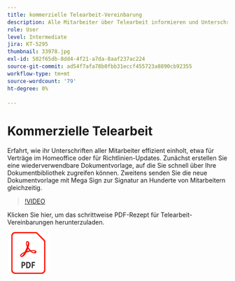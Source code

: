 ```yaml
---
title: kommerzielle Telearbeit-Vereinbarung
description: Alle Mitarbeiter über Telearbeit informieren und Unterschriften einholen
role: User
level: Intermediate
jira: KT-5295
thumbnail: 33978.jpg
exl-id: 502f65db-8dd4-4f21-a7da-8aaf237ac224
source-git-commit: ad54f7afa78b0fbb31eccf455723a8890cb92355
workflow-type: tm+mt
source-wordcount: '79'
ht-degree: 0%

---
```


# Kommerzielle Telearbeit

Erfahrt, wie ihr Unterschriften aller Mitarbeiter effizient einholt, etwa für Verträge im Homeoffice oder für Richtlinien-Updates. Zunächst erstellen Sie eine wiederverwendbare Dokumentvorlage, auf die Sie schnell über Ihre Dokumentbibliothek zugreifen können. Zweitens senden Sie die neue Dokumentvorlage mit Mega Sign zur Signatur an Hunderte von Mitarbeitern gleichzeitig.

>[!VIDEO](https://video.tv.adobe.com/v/33978?quality=12&learn=on&hidetitle=true)

Klicken Sie hier, um das schrittweise PDF-Rezept für Telearbeit-Vereinbarungen herunterzuladen.

[![PDF-Rezept herunterladen](../assets/acrobat_PDF_96.png)](../assets/UseCaseRecipe-EN-UsingMegaSign.pdf)
